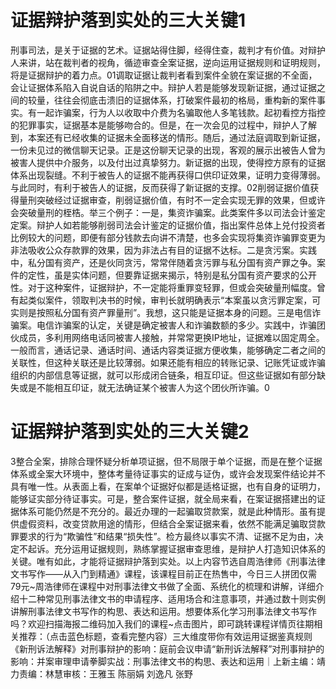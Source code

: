 # 证据辩护落到实处的三大关键1

刑事司法，是关于证据的艺术。证据站得住脚，经得住查，裁判才有价值。对辩护人来讲，站在裁判者的视角，循迹审查全案证据，逆向运用证据规则和证明规则，将是证据辩护的着力点。01调取证据让裁判者看到案件全貌在案证据的不全面，会让证据体系陷入自说自话的陷阱之中。辩护人若是能够发现新证据，通过证据之间的较量，往往会彻底击溃旧的证据体系，打破案件最初的格局，重构新的案件事实。有一起诈骗案，行为人以收取中介费为名骗取他人多笔钱款。起初看控方指控的犯罪事实，证据基本是能够吻合的。但是，在一次会见的过程中，辩护人了解到，本案还有已经收集的证据未全面移送的情形。随后，通过法庭调取到新证据，一份未见过的微信聊天记录。正是这份聊天记录的出现，客观的展示出被告人曾为被害人提供中介服务，以及付出过真挚努力。新证据的出现，使得控方原有的证据体系出现裂缝。不利于被告人的证据不能再获得口供印证效果，证明力变得薄弱。与此同时，有利于被告人的证据，反而获得了新证据的支撑。02削弱证据价值获得量刑突破经过证据审查，削弱证据价值，有时不一定会实现无罪的效果，但或许会突破量刑的桎梏。举三个例子：一是，集资诈骗案。此类案件多以司法会计鉴定定案。辩护人如若能够削弱司法会计鉴定的证据价值，指出案件总体上兑付投资者比例较大的问题，即便有部分钱款去向讲不清楚，也多会实现将集资诈骗罪变更为非法吸收公众存款罪的效果，因为非法占有目的证据不达标。二是贪污案。实践中，私分国有资产，还是伙同贪污，常常伴随着贪污罪与私分国有资产罪之争。案件的定性，虽是实体问题，但要靠证据来揭示，特别是私分国有资产要求的公开性。对于这种案件，证据辩护，不一定能将重罪变轻罪，但或会突破量刑幅度。曾有起类似案件，领取判决书的时候，审判长就明确表示“本案虽以贪污罪定案，可实则是按照私分国有资产罪量刑”。我想，这只能是证据本身的问题。三是电信诈骗案。电信诈骗案的认定，关键是确定被害人和诈骗数额的多少。实践中，诈骗团伙成员，多利用网络电话同被害人接触，并常常更换IP地址，证据难以固定周全。一般而言，通话记录、通话时间、通话内容类证据方便收集，能够确定二者之间的关联性，但这种关联还是比较薄弱。如果还能有相应的转账记录、记账凭证或诈骗组织的内部信息等证据，就可以形成闭合链条，相互印证。但这些证据如有部分缺失或是不能相互印证，就无法确证某个被害人为这个团伙所诈骗。0

# 证据辩护落到实处的三大关键2

3整合全案，排除合理怀疑分析单项证据，但不局限于单个证据，而是在整个证据体系或全案大环境中，整体考量待证事实的证成与证伪，或许会发现案件结论并不具有唯一性。从表面上看，在案单个证据好似都是适格证据，也有自身的证明力，能够证实部分待证事实。可是，整合案件证据，就全局来看，在案证据搭建出的证据体系可能仍然是不充分的。最近办理的一起骗取贷款案，就是此种情形。虽有提供虚假资料，改变贷款用途的情形，但结合全案证据来看，依然不能满足骗取贷款罪要求的行为“欺骗性”和结果“损失性”。检方最终以事实不清、证据不足为由，决定不起诉。充分运用证据规则，熟练掌握证据审查思维，是辩护人打造知识体系的关键。唯有如此，才能将证据辩护落到实处。以上内容节选自周浩律师《刑事法律文书写作——从入门到精通》课程，该课程目前正在热售中，今日三人拼团仅需79元~周浩律师在课程中对刑事法律文书做了全面、系统化的梳理和讲解，详细介绍十二种常见刑事法律文书的申请程序、适用场合和注意事项，并通过数十则实例讲解刑事法律文书写作的构思、表达和运用。想要体系化学习刑事法律文书写作吗？欢迎扫描海报二维码加入我们的课程~点击图片，即可跳转课程详情页往期相关推荐：（点击蓝色标题，查看完整内容）三大维度带你有效运用证据鉴真规则《新刑诉法解释》对刑事辩护的影响：庭前会议申请“新刑诉法解释”对刑事辩护的影响：并案审理申请拳脚实战：刑事法律文书的构思、表达和运用｜上新主编：靖力责编：林慧审核：王雅玉 陈丽娟 刘逸凡 张野

